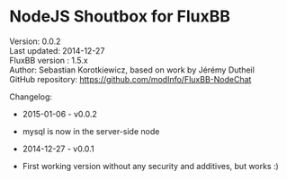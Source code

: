 # NodeJS Shoutbox for FluxBB
Version: 0.0.2  
Last updated: 2014-12-27  
FluxBB version : 1.5.x  
Author: Sebastian Korotkiewicz, based on work by Jérémy Dutheil  
GitHub repository: https://github.com/modInfo/FluxBB-NodeChat  


Changelog:  

* 2015-01-06 - v0.0.2  
* mysql is now in the server-side node  

* 2014-12-27 - v0.0.1  
*  First working version without any security and additives, but works :)
